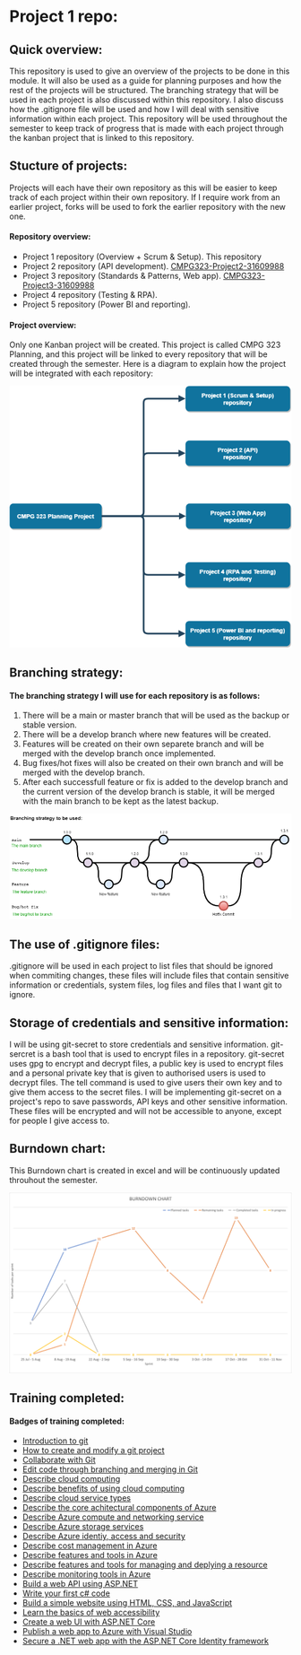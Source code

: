 # Project 1 repo:

## Quick overview:
This repository is used to give an overview of the projects to be done in this module. It will also be used as a guide for planning purposes and how the rest of the projects will be structured. The branching strategy that will be used in each project is also discussed within this repository. I also discuss how the .gitignore file will be used and how I will deal with sensitive information within each project. This repository will be used throughout the semester to keep track of progress that is made with each project through the kanban project that is linked to this repository.

## Stucture of projects:
Projects will each have their own repository as this will be easier to keep track of each project within their own repository. If I require work from an earlier project, forks will be used to fork the earlier repository with the new one.

#### Repository overview:
- Project 1 repository (Overview + Scrum & Setup). This repository
- Project 2 repository (API development). [CMPG323-Project2-31609988](https://github.com/dennisvantonder/CMPG-323-Project-2-31609988)
- Project 3 repository (Standards & Patterns, Web app). [CMPG323-Project3-31609988](https://github.com/dennisvantonder/CMPG323-Project-3-31609988)
- Project 4 repository (Testing & RPA).
- Project 5 repository (Power BI and reporting).

#### Project overview:
Only one Kanban project will be created. This project is called CMPG 323 Planning, and this project will be linked to every repository that will be created through the semester. Here is a diagram to explain how the project will be integrated with each repository:

![Diagram](https://github.com/dennisvantonder/CMPG-323-Overview-31609988/blob/main/diagram.drawio.png)

## Branching strategy:
#### The branching strategy I will use for each repository is as follows:
1. There will be a main or master branch that will be used as the backup or stable version.
2. There will be a develop branch where new features will be created.
3. Features will be created on their own separete branch and will be merged with the develop branch once implemented.
4. Bug fixes/hot fixes will also be created on their own branch and will be merged with the develop branch.
5. After each successfull feature or fix is added to the develop branch and the current version of the develop branch is stable, it will be merged with the main branch to be kept as the latest backup.

![Branching stategy](https://github.com/dennisvantonder/CMPG-323-Overview-31609988/blob/main/branching_strat.drawio.png)

## The use of .gitignore files:
.gitignore will be used in each project to list files that should be ignored when commiting changes, these files will include files that contain sensitive information or credentials, system files, log files and files that I want git to ignore.

## Storage of credentials and sensitive information:
I will be using git-secret to store credentials and sensitive information. git-sercret is a bash tool that is used to encrypt files in a repository. git-secret uses gpg to encrypt and decrypt files, a public key is used to encrypt files and a personal private key that is given to authorised users is used to decrypt files. The tell command is used to give users their own key and to give them access to the secret files. I will be implementing git-secret on a project's repo to save passwords, API keys and other sensitive information. These files will be encrypted and will not be accessible to anyone, except for people I give access to.

## Burndown chart:
This Burndown chart is created in excel and will be continuously updated throuhout the semester.

![Burndown chart](https://github.com/dennisvantonder/CMPG-323-Overview-31609988/blob/main/Burndown%20Chart.png)

## Training completed:

#### Badges of training completed:
- [Introduction to git](https://docs.microsoft.com/en-us/learn/achievements/learn.student-evangelism.introduction-to-git.badge?username=DennisVanTonder-7832)
- [How to create and modify a git project](https://docs.microsoft.com/en-us/learn/achievements/learn.student-evangelism.create-git-project.badge?username=DennisVanTonder-7832)
- [Collaborate with Git](https://docs.microsoft.com/en-us/learn/achievements/learn.student-evangelism.collaborate-with-git.badge?username=DennisVanTonder-7832)
- [Edit code through branching and merging in Git](https://docs.microsoft.com/en-us/learn/achievements/learn.student-evangelism.branch-merge-git.badge?username=DennisVanTonder-7832)
- [Describe cloud computing](https://docs.microsoft.com/en-us/learn/achievements/learn.wwl.describe-cloud-computing.badge?username=DennisVanTonder-7832)
- [Describe benefits of using cloud computing](https://docs.microsoft.com/en-us/learn/achievements/learn.wwl.describe-benefits-of-using-cloud-services.badge?username=DennisVanTonder-7832)
- [Describe cloud service types](https://docs.microsoft.com/en-us/learn/achievements/learn.wwl.describe-cloud-service-types.badge?username=DennisVanTonder-7832)
- [Describe the core achitectural components of Azure](https://docs.microsoft.com/en-us/learn/achievements/learn.wwl.describe-core-architectural-components-of-azure.badge?username=DennisVanTonder-7832)
- [Describe Azure compute and networking service](https://docs.microsoft.com/en-us/learn/achievements/learn.wwl.describe-azure-compute-networking-services.badge?username=DennisVanTonder-7832)
- [Describe Azure storage services](https://docs.microsoft.com/en-us/learn/achievements/learn.wwl.describe-azure-storage-services.badge?username=DennisVanTonder-7832)
- [Describe Azure identiy, access and security](https://docs.microsoft.com/en-us/learn/achievements/learn.wwl.describe-azure-identity-access-security.badge?username=DennisVanTonder-7832)
- [Describe cost management in Azure](https://docs.microsoft.com/en-us/learn/achievements/learn.wwl.describe-cost-management-azure.badge?username=DennisVanTonder-7832)
- [Describe features and tools in Azure](https://docs.microsoft.com/en-us/learn/achievements/learn.wwl.describe-features-tools-azure-for-governance-compliance.badge?username=DennisVanTonder-7832)
- [Describe features and tools for managing and deplying a resource](https://docs.microsoft.com/en-us/learn/achievements/learn.wwl.describe-features-tools-for-managing-deploying-azure-resources.badge?username=DennisVanTonder-7832)
- [Describe monitoring tools in Azure](https://docs.microsoft.com/en-us/learn/achievements/learn.wwl.describe-monitoring-tools-azure.badge?username=DennisVanTonder-7832)
- [Build a web API using ASP.NET](https://docs.microsoft.com/en-us/learn/achievements/learn.build-web-api-net-core.badge?username=DennisVanTonder-7832)
- [Write your first c# code](https://learn.microsoft.com/en-us/training/achievements/learn.languages.csharp-write-first.badge?username=DennisVanTonder-7832)
- [Build a simple website using HTML, CSS, and JavaScript](https://learn.microsoft.com/en-us/training/achievements/learn-windows.introduction-to-web-development.badge?username=DennisVanTonder-7832)
- [Learn the basics of web accessibility](https://learn.microsoft.com/en-us/training/achievements/learn.student-evangelism.web-development-101.accessibility.badge?username=DennisVanTonder-7832)
- [Create a web UI with ASP.NET Core](https://learn.microsoft.com/en-us/training/achievements/learn.create-razor-pages-aspnet-core.badge?username=DennisVanTonder-7832)
- [Publish a web app to Azure with Visual Studio](https://learn.microsoft.com/en-us/training/achievements/learn.publish-azure-web-app-with-visual-studio.badge?username=DennisVanTonder-7832)
- [Secure a .NET web app with the ASP.NET Core Identity framework](https://learn.microsoft.com/en-us/training/achievements/learn.secure-aspnet-core-identity.badge?username=DennisVanTonder-7832)
